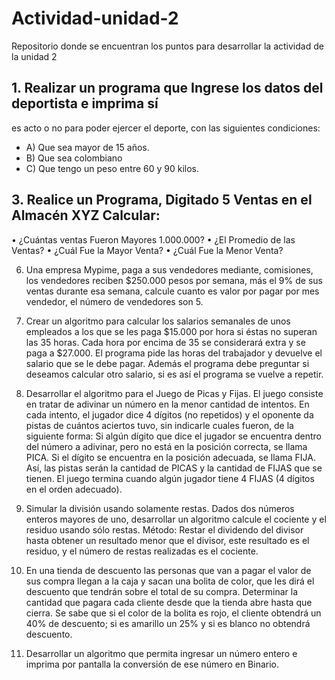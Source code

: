 # Actividad-unidad-2
Repositorio donde se encuentran los puntos para desarrollar la actividad de la unidad 2

<h2>1. Realizar un programa que Ingrese los datos del deportista e imprima sí</h2>
es acto o no para poder ejercer el deporte, con las siguientes
condiciones:
<ul>
  <li> A) Que sea mayor de 15 años.</li>
  <li> B) Que sea colombiano</li>
  <li> C) Que tengo un peso entre 60 y 90 kilos.</li>
</ul>

<h2>3. Realice un Programa, Digitado 5 Ventas en el Almacén XYZ Calcular:</h2>
• ¿Cuántas ventas Fueron Mayores 1.000.000?
• ¿El Promedio de las Ventas?
• ¿Cuál Fue la Mayor Venta?
• ¿Cuál Fue la Menor Venta?

6. Una empresa Mypime, paga a sus vendedores mediante, comisiones,
los vendedores reciben $250.000 pesos por semana, más el 9% de sus
ventas durante esa semana, calcule cuanto es valor por pagar por mes
vendedor, el número de vendedores son 5.

10. Crear un algoritmo para calcular los salarios semanales de unos
empleados a los que se les paga $15.000 por hora si éstas no superan
las 35 horas. Cada hora por encima de 35 se considerará extra y se paga
a $27.000. El programa pide las horas del trabajador y devuelve el salario
que se le debe pagar. Además el programa debe preguntar si deseamos
calcular otro salario, si es así el programa se vuelve a repetir.

12. Desarrollar el algoritmo para el Juego de Picas y Fijas. El juego consiste
en tratar de adivinar un número en la menor cantidad de intentos. En cada
intento, el jugador dice 4 dígitos (no repetidos) y el oponente da pistas de
cuántos aciertos tuvo, sin indicarle cuales fueron, de la siguiente forma:
Si algún dígito que dice el jugador se encuentra dentro del número a
adivinar, pero no está en la posición correcta, se llama PICA. Si el dígito
se encuentra en la posición adecuada, se llama FIJA. Así, las pistas serán
la cantidad de PICAS y la cantidad de FIJAS que se tienen. El juego
termina cuando algún jugador tiene 4 FIJAS (4 dígitos en el orden
adecuado).

15. Simular la división usando solamente restas. Dados dos números
enteros mayores de uno, desarrollar un algoritmo calcule el cociente y el
residuo usando sólo restas. Método: Restar el dividendo del divisor
hasta obtener un resultado menor que el divisor, este resultado es el
residuo, y el número de restas realizadas es el cociente.

18. En una tienda de descuento las personas que van a pagar el valor de sus
compra llegan a la caja y sacan una bolita de color, que les dirá el
descuento que tendrán sobre el total de su compra. Determinar la
cantidad que pagara cada cliente desde que la tienda abre hasta que
cierra. Se sabe que si el color de la bolita es rojo, el cliente obtendrá un
40% de descuento; si es amarillo un 25% y si es blanco no obtendrá
descuento.

23. Desarrollar un algoritmo que permita ingresar un número entero e
imprima por pantalla la conversión de ese número en Binario. 
